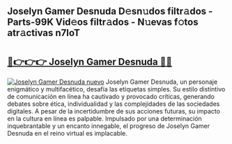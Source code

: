 ## Joselyn Gamer Desnuda D𝚎sn𝚞dos filtr𝚊dos - Parts-99K Vid𝚎os filtr𝚊dos - N𝚞evas f𝚘tos atr𝚊ctivas n7IoT

# <h2><a href="http://mb80bx.tromn.icu/?c=Joselyn+Gamer+Desnuda">🔗👉👉👉 Joselyn Gamer Desnuda 🔗🔗</a></h2>

[![Joselyn Gamer Desnuda nuevo](https://i.imgur.com/pEAQMta.gif)](http://mb80bx.tromn.icu/?c=Joselyn+Gamer+Desnuda)
Joselyn Gamer Desnuda, un personaje enigmático y multifacético, desafía las etiquetas simples. Su estilo distintivo de comunicación en línea ha cautivado y provocado críticas, generando debates sobre ética, individualidad y las complejidades de las sociedades digitales. A pesar de la incertidumbre de sus acciones futuras, su impacto en la cultura en línea es palpable. Impulsado por una determinación inquebrantable y un encanto innegable, el progreso de Joselyn Gamer Desnuda en el reino virtual es implacable.
